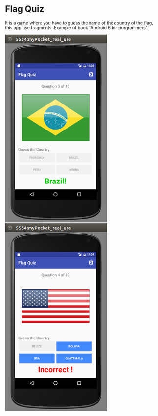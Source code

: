 # Flag Quiz

It is a game where you have to guess the name of the country of the flag, this app use fragments.
Example of book "Android 6 for programmers".

![Guess Correct](https://github.com/WallysonNunes/FlagQuiz/blob/master/print/print2.png)
![Guess Incorrect](https://github.com/WallysonNunes/FlagQuiz/blob/master/print/print3.png)
